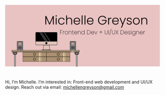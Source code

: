 ![image](https://github.com/michellengreyson/michellengreyson/blob/main/banner-img.png?raw=true)

# <div align="center"> 
  Hi, I’m Michelle.
  I’m interested in: Front-end web development and UI/UX design.
  Reach out via email: michellengreyson@gmail.com
</div>

<!---
michellengreyson/michellengreyson is a ✨ special ✨ repository because its `README.md` (this file) appears on your GitHub profile.
You can click the Preview link to take a look at your changes.
--->
